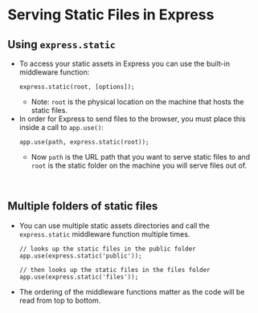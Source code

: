 # Serving Static Files in Express
## Using `express.static`
- To access your static assets in Express you can use the built-in middleware function:
    ```
    express.static(root, [options]);
    ```
    - Note: `root` is the physical location on the machine that hosts the static files.
- In order for Express to send files to the browser, you must place this inside a call to `app.use()`:
    ```
    app.use(path, express.static(root));
    ```
  - Now `path` is the URL path that you want to serve static files to and `root` is the static folder on the machine you will serve files out of.

<br/>

## Multiple folders of static files
- You can use multiple static assets directories and call the `express.static` middleware function multiple times.
    ```
    // looks up the static files in the public folder
    app.use(express.static('public'));
    
    // then looks up the static files in the files folder
    app.use(express.static('files'));
    ```
- The ordering of the middleware functions matter as the code will be read from top to bottom.

